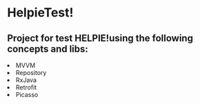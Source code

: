 # HelpieTest!


<h2><b>Project for test HELPIE!using the following concepts and libs:</b></h2>
<li>MVVM</li>
<li>Repository</li>
<li>RxJava</li>
<li>Retrofit</li>
<li>Picasso</li>
